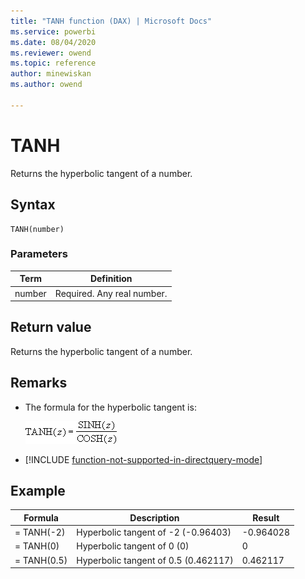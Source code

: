 ```yaml
---
title: "TANH function (DAX) | Microsoft Docs"
ms.service: powerbi 
ms.date: 08/04/2020
ms.reviewer: owend
ms.topic: reference
author: minewiskan
ms.author: owend

---
```

# TANH

Returns the hyperbolic tangent of a number.  
  
## Syntax  
  
```dax
TANH(number)  
```
  
### Parameters  
  
|Term|Definition|  
|--------|--------------|  
|number|Required. Any real number.|  
  
## Return value

Returns the hyperbolic tangent of a number.  
  
## Remarks

- The formula for the hyperbolic tangent is:  
  
  ![Formula](media/dax-tanh-formula.png)  

- [!INCLUDE [function-not-supported-in-directquery-mode](includes/function-not-supported-in-directquery-mode.md)]

## Example  
  
|Formula|Description|Result|  
|-----------|---------------|----------|  
|= TANH(-2)|Hyperbolic tangent of -2 (-0.96403)|-0.964028|  
|= TANH(0)|Hyperbolic tangent of 0 (0)|0|  
|= TANH(0.5)|Hyperbolic tangent of 0.5 (0.462117)|0.462117|  
